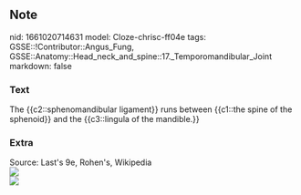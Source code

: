 ## Note
nid: 1661020714631
model: Cloze-chrisc-ff04e
tags: GSSE::!Contributor::Angus_Fung, GSSE::Anatomy::Head_neck_and_spine::17._Temporomandibular_Joint
markdown: false

### Text
The {{c2::sphenomandibular ligament}} runs between {{c1::the spine of the sphenoid}} and the {{c3::lingula of the mandible.}}

### Extra
<div>
  Source: Last's 9e, Rohen's, Wikipedia
</div>
<div><img src="Gray310.png"></div>
<div><img src=
"paste-c22bb0b08addcd19d8fb9c8409996c580206af86.jpg"></div>
